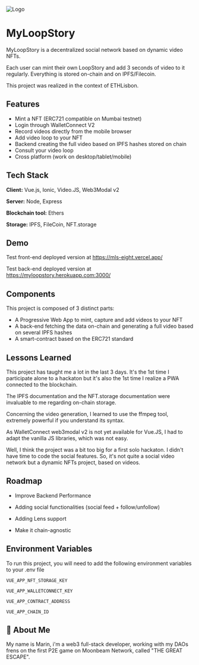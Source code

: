 
![Logo](https://taikai.azureedge.net/XTEDlFhV05ID4o5jEEVgfs4lE7y-KAuxMwhprGCR7h0/rs:fit:800:0:0/aHR0cHM6Ly9zdG9yYWdlLmdvb2dsZWFwaXMuY29tL3RhaWthaS1zdG9yYWdlL2ltYWdlcy80YjkwOGJiMC01N2Q4LTExZWQtOGM3MC03NzdkYzA1YmQ1Zjl0d2l0dGVyX2hlYWRlcl9waG90b18yLnBuZw)


# MyLoopStory

MyLoopStory is a decentralized social network based on dynamic video NFTs.

Each user can mint their own LoopStory and add 3 seconds of video to it regularly. Everything is stored on-chain and on IPFS/Filecoin.

This project was realized in the context of ETHLisbon.


## Features

- Mint a NFT (ERC721 compatible on Mumbai testnet)
- Login through WalletConnect V2
- Record videos directly from the mobile browser
- Add video loop to your NFT
- Backend creating the full video based on IPFS hashes stored on chain
- Consult your video loop
- Cross platform (work on desktop/tablet/mobile)


## Tech Stack

**Client:** Vue.js, Ionic, Video.JS, Web3Modal v2

**Server:** Node, Express

**Blockchain tool:** Ethers

**Storage:** IPFS, FileCoin, NFT.storage


## Demo

Test front-end deployed version at https://mls-eight.vercel.app/

Test back-end deployed version at https://myloopstory.herokuapp.com:3000/


## Components

This project is composed of 3 distinct parts: 

- A Progressive Web App to mint, capture and add videos to your NFT
- A back-end fetching the data on-chain and generating a full video based on several IPFS hashes
- A smart-contract based on the ERC721 standard


## Lessons Learned

This project has taught me a lot in the last 3 days. It's the 1st time I participate alone to a hackaton but it's also the 1st time I realize a PWA connected to the blockchain.

The IPFS documentation and the NFT.storage documentation were invaluable to me regarding on-chain storage.

Concerning the video generation, I learned to use the ffmpeg tool, extremely powerful if you understand its syntax.

As WalletConnect web3modal v2 is not yet available for Vue.JS, I had to adapt the vanilla JS libraries, which was not easy.

Well, I think the project was a bit too big for a first solo hackaton. I didn't have time to code the social features. So, it's not quite a social video network but a dynamic NFTs project, based on videos.



## Roadmap

- Improve Backend Performance

- Adding social functionalities (social feed + follow/unfollow)

- Adding Lens support

- Make it chain-agnostic



## Environment Variables

To run this project, you will need to add the following environment variables to your .env file

`VUE_APP_NFT_STORAGE_KEY`

`VUE_APP_WALLETCONNECT_KEY`

`VUE_APP_CONTRACT_ADDRESS`

`VUE_APP_CHAIN_ID`


## 🚀 About Me
My name is Marin, i'm a web3 full-stack developer, working with my DAOs frens on the first P2E game on Moonbeam Network, called "THE GREAT ESCAPE".

